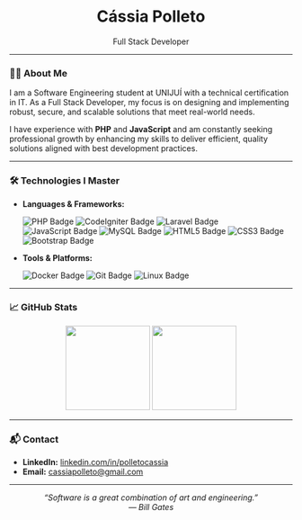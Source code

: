 <h1 align="center">Cássia Polleto</h1>
<p align="center">Full Stack Developer</p>

---

### 👩‍💻 About Me

I am a Software Engineering student at UNIJUÍ with a technical certification in IT. As a Full Stack Developer, my focus is on designing and implementing robust, secure, and scalable solutions that meet real-world needs.

I have experience with **PHP** and **JavaScript** and am constantly seeking professional growth by enhancing my skills to deliver efficient, quality solutions aligned with best development practices.

---

### 🛠️ Technologies I Master

- **Languages & Frameworks:**
  <p>
    <img src="https://img.shields.io/badge/PHP-777BB4?logo=php&logoColor=fff&style=for-the-badge" alt="PHP Badge" />
    <img src="https://img.shields.io/badge/CodeIgniter-EF4223?logo=codeigniter&logoColor=fff&style=for-the-badge" alt="CodeIgniter Badge" />
    <img src="https://img.shields.io/badge/Laravel-FF2D20?logo=laravel&logoColor=fff&style=for-the-badge" alt="Laravel Badge" />
    <img src="https://img.shields.io/badge/JavaScript-F7DF1E?logo=javascript&logoColor=000&style=for-the-badge" alt="JavaScript Badge" />
    <img src="https://img.shields.io/badge/MySQL-4479A1?logo=mysql&logoColor=fff&style=for-the-badge" alt="MySQL Badge" />
    <img src="https://img.shields.io/badge/HTML5-E34F26?logo=html5&logoColor=fff&style=for-the-badge" alt="HTML5 Badge" />
    <img src="https://img.shields.io/badge/CSS-1572B6?logo=css&logoColor=fff&style=for-the-badge" alt="CSS3 Badge" />
    <img src="https://img.shields.io/badge/Bootstrap-7952B3?logo=bootstrap&logoColor=fff&style=for-the-badge" alt="Bootstrap Badge" />
  </p>
  
- **Tools & Platforms:** 
  <p>
    <img src="https://img.shields.io/badge/Docker-2496ED?logo=docker&logoColor=fff&style=for-the-badge" alt="Docker Badge" />
    <img src="https://img.shields.io/badge/Git-F05032?logo=git&logoColor=fff&style=for-the-badge" alt="Git Badge" />
    <img src="https://img.shields.io/badge/Linux-FCC624?logo=linux&logoColor=000&style=for-the-badge" alt="Linux Badge" />
  </p>

---

### 📈 GitHub Stats

<p align="center">
  <img src="https://github-readme-stats.vercel.app/api?username=polletocassia&show_icons=true&theme=dark&hide_title=true" height="150" />
  <img src="https://github-readme-stats.vercel.app/api/top-langs/?username=polletocassia&layout=compact&theme=dark" height="150" />
</p>

---

### 📬 Contact

- **LinkedIn:** [linkedin.com/in/polletocassia](https://www.linkedin.com/in/polletocassia)  
- **Email:** cassiapolleto@gmail.com

---

<p align="center"><em>“Software is a great combination of art and engineering.”<br>— Bill Gates</em></p>
